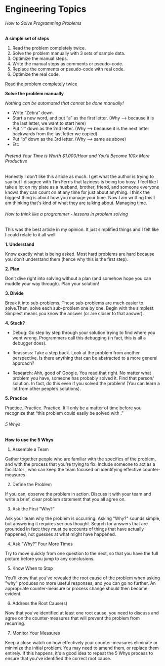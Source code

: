 # Engineering Topics

###### How to Solve Programming Problems

**A simple set of steps**

1. Read the problem completely twice.
2. Solve the problem manually with 3 sets of sample data.
3. Optimize the manual steps.
4. Write the manual steps as comments or pseudo-code.
5. Replace the comments or pseudo-code with real code.
6. Optimize the real code.

Read the problem completely twice

**Solve the problem manually**

*Nothing can be automated that cannot be done manually!*

* Write “Zebra” down.
* Start a new word, and put “a” as the first letter.  (Why –> because it is the last letter, we want to start here)
* Put “r” down as the 2nd letter.  (Why –> because it is the next letter backwards from the last letter we copied)
* Put “b” down as the 3rd letter.  (Why –> same as above)
* Etc


###### Pretend Your Time is Worth $1,000/Hour and You’ll Become 100x More Productive

Honestly I don't like this article as much. I get what the author is trying to say but I disagree with Tim Ferris that laziness is being too busy. I feel like I take a lot on my plate as a husband, brother, friend, and someone everyone knows they can count on at any time for just about anything. I think the biggest thing is about how you manage your time. Now I am writting this I am thinking that's kind of what they are talking about. Managing time.

###### How to think like a programmer - lessons in problem solving
This was the best article in my opinion. It just simplified things and I felt like I could relate to it all well

**1. Understand**

Know exactly what is being asked. Most hard problems are hard because you don’t understand them (hence why this is the first step).

**2. Plan**

Don’t dive right into solving without a plan (and somehow hope you can muddle your way through). Plan your solution!

**3. Divide**

Break it into sub-problems. These sub-problems are much easier to solve.Then, solve each sub-problem one by one. Begin with the simplest. Simplest means you know the answer (or are closer to that answer).

**4. Stuck?**

* Debug: Go step by step through your solution trying to find where you went wrong. Programmers call this debugging (in fact, this is all a debugger does).

* Reassess: Take a step back. Look at the problem from another perspective. Is there anything that can be abstracted to a more general approach?

* Research: Ahh, good ol’ Google. You read that right. No matter what problem you have, someone has probably solved it. Find that person/ solution. In fact, do this even if you solved the problem! (You can learn a lot from other people’s solutions).

**5. Practice**

Practice. Practice. Practice. It’ll only be a matter of time before you recognize that “this problem could easily be solved with <insert concept here>.”

###### 5 Whys

**How to use the 5 Whys**

1. Assemble a Team

Gather together people who are familiar with the specifics of the problem, and with the process that you're trying to fix. Include someone to act as a facilitator , who can keep the team focused on identifying effective counter-measures.

2. Define the Problem

If you can, observe the problem in action. Discuss it with your team and write a brief, clear problem statement that you all agree on.

3. Ask the First "Why?"

Ask your team why the problem is occurring. Asking "Why?" sounds simple, but answering it requires serious thought. Search for answers that are grounded in fact: they must be accounts of things that have actually happened, not guesses at what might have happened.

4. Ask "Why?" Four More Times

Try to move quickly from one question to the next, so that you have the full picture before you jump to any conclusions.

5. Know When to Stop

You'll know that you've revealed the root cause of the problem when asking "why" produces no more useful responses, and you can go no further. An appropriate counter-measure or process change should then become evident.

6. Address the Root Cause(s)

Now that you've identified at least one root cause, you need to discuss and agree on the counter-measures that will prevent the problem from recurring.

7. Monitor Your Measures

Keep a close watch on how effectively your counter-measures eliminate or minimize the initial problem. You may need to amend them, or replace them entirely. If this happens, it's a good idea to repeat the 5 Whys process to ensure that you've identified the correct root cause.

